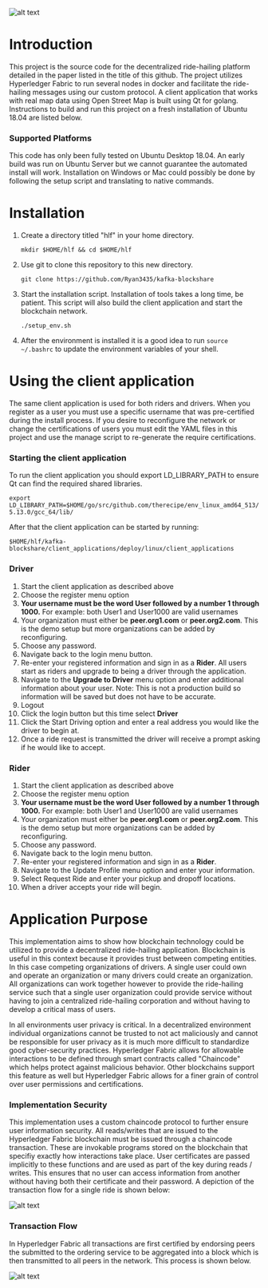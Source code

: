 

![alt text](https://github.com/Ryan3435/kafka-blockshare/blob/master/mainMenu.PNG?raw=true)



# Introduction

This project is the source code for the decentralized ride-hailing platform detailed in the paper listed in the title of this github.  The project utilizes Hyperledger Fabric to run several nodes in docker and facilitate the ride-hailing messages using our custom protocol.  A client application that works with real map data using Open Street Map is built using Qt for golang.  Instructions to build and run this project on a fresh installation of Ubuntu 18.04 are listed below.



### Supported Platforms

This code has only been fully tested on Ubuntu Desktop 18.04.  An early build was run on Ubuntu Server but we cannot guarantee the automated install will work.  Installation on Windows or Mac could possibly be done by following the setup script and translating to native commands.





# Installation

1. Create a directory titled "hlf" in your home directory. 

   `mkdir $HOME/hlf && cd $HOME/hlf`

2. Use git to clone this repository to this new directory. 

   `git clone https://github.com/Ryan3435/kafka-blockshare`

3. Start the installation script. Installation of tools takes a long time, be patient. This script will also build the client application and start the blockchain network.

   `./setup_env.sh`

4. After the environment is installed it is a good idea to run `source ~/.bashrc` to update the environment variables of your shell.



# Using the client application

The same client application is used for both riders and drivers.  When you register as a user you must use a specific username that was pre-certified during the install process.  If you desire to reconfigure the network or change the certifications of users you must edit the YAML files in this project and use the manage script to re-generate the require certifications.



### Starting the client application

To run the client application you should export LD_LIBRARY_PATH to ensure Qt can find the required shared libraries.

`export LD_LIBRARY_PATH=$HOME/go/src/github.com/therecipe/env_linux_amd64_513/5.13.0/gcc_64/lib/`



After that the client application can be started by running: 

`$HOME/hlf/kafka-blockshare/client_applications/deploy/linux/client_applications`



### Driver

1. Start the client application as described above
2. Choose the register menu option
3. **Your username must be the word User followed by a number 1 through 1000.**  For example: both User1 and User1000 are valid usernames
4. Your organization must either be **peer.org1.com** or **peer.org2.com**.  This is the demo setup but more organizations can be added by reconfiguring.
5. Choose any password.
6. Navigate back to the login menu button. 
7. Re-enter your registered information and sign in as a **Rider**. All users start as riders and upgrade to being a driver through the application.
8. Navigate to the **Upgrade to Driver** menu option and enter additional information about your user. Note: This is not a production build so information will be saved but does not have to be accurate.
9. Logout
10. Click the login button but this time select **Driver**
11. Click the Start Driving option and enter a real address you would like the driver to begin at.
12. Once a ride request is transmitted the driver will receive a prompt asking if he would like to accept.



### Rider

1. Start the client application as described above
2. Choose the register menu option
3. **Your username must be the word User followed by a number 1 through 1000.**  For example: both User1 and User1000 are valid usernames
4. Your organization must either be **peer.org1.com** or **peer.org2.com**.  This is the demo setup but more organizations can be added by reconfiguring.
5. Choose any password.
6. Navigate back to the login menu button. 
7. Re-enter your registered information and sign in as a **Rider**.
8. Navigate to the Update Profile menu option and enter your information.
9. Select Request Ride and enter your pickup and dropoff locations.
10. When a driver accepts your ride will begin.



# Application Purpose

This implementation aims to show how blockchain technology could be utilized to provide a decentralized ride-hailing application.  Blockchain is useful in this context because it provides trust between competing entities. In this case competing organizations of drivers. A single user could own and operate an organization or many drivers could create an organization.  All organizations can work together however to provide the ride-hailing service such that a single user organization could provide service without having to join a centralized ride-hailing corporation and without having to develop a critical mass of users.

In all environments user privacy is critical.  In a decentralized environment individual organizations cannot be trusted to not act maliciously and cannot be responsible for user privacy as it is much more difficult to standardize good cyber-security practices.  Hyperledger Fabric allows for allowable interactions to be defined through smart contracts called "Chaincode" which helps protect against malicious behavior. Other blockchains support this feature as well but Hyperledger Fabric allows for a finer grain of control over user permissions and certifications.

### Implementation Security

This implementation uses a custom chaincode protocol to further ensure user information security. All reads/writes that are issued to the Hyperledger Fabric blockchain must be issued through a chaincode transaction.  These are invokable programs stored on the blockchain that specifiy exactly how interactions take place.  User certificates are passed implicitly to these functions and are used as part of the key during reads / writes. This ensures that no user can access information from another without having both their certificate and their password. A depiction of the transaction flow for a single ride is shown below:

![alt text](https://github.com/Ryan3435/kafka-blockshare/blob/master/hlfFrameworkProtocol.png?raw=true)





### Transaction Flow

In Hyperledger Fabric all transactions are first certified by endorsing peers the submitted to the ordering service to be aggregated into a block which is then transmitted to all peers in the network. This process is shown below.



![alt text](https://github.com/Ryan3435/kafka-blockshare/blob/master/hlfTransactionFlow.png?raw=true)

